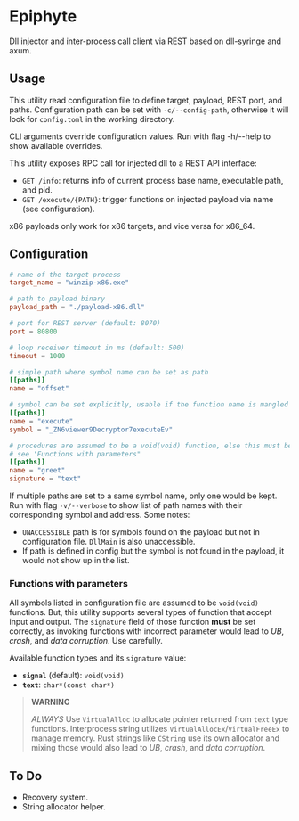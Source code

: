 # Epiphyte

Dll injector and inter-process call client via REST based on dll-syringe and axum.

## Usage

This utility read configuration file to define target, payload, REST port, and paths. Configuration path can be set with `-c/--config-path`, otherwise it will look for `config.toml` in the working directory.

CLI arguments override configuration values. Run with flag -h/--help to show available overrides.

This utility exposes RPC call for injected dll to a REST API interface:

-   `GET /info`: returns info of current process base name, executable path, and pid.
-   `GET /execute/{PATH}`: trigger functions on injected payload via name (see configuration).

x86 payloads only work for x86 targets, and vice versa for x86_64.

## Configuration

```toml
# name of the target process
target_name = "winzip-x86.exe"

# path to payload binary
payload_path = "./payload-x86.dll"

# port for REST server (default: 8070)
port = 80800

# loop receiver timeout in ms (default: 500)
timeout = 1000

# simple path where symbol name can be set as path
[[paths]]
name = "offset"

# symbol can be set explicitly, usable if the function name is mangled
[[paths]]
name = "execute"
symbol = "_ZN6viewer9Decryptor7executeEv"

# procedures are assumed to be a void(void) function, else this must be configured explicitly
# see 'Functions with parameters"
[[paths]]
name = "greet"
signature = "text"
```

If multiple paths are set to a same symbol name, only one would be kept. Run with flag `-v/--verbose` to show list of path names with their corresponding symbol and address. Some notes:

-   `UNACCESSIBLE` path is for symbols found on the payload but not in configuration file. `DllMain` is also unaccessible.
-   If path is defined in config but the symbol is not found in the payload, it would not show up in the list.

### Functions with parameters

All symbols listed in configuration file are assumed to be `void(void)` functions. But, this utility supports several types of function that accept input and output. The `signature` field of those function **must** be set correctly, as invoking functions with incorrect parameter would lead to _UB_, _crash_, and _data corruption_. Use carefully.

Available function types and its `signature` value:

-   **`signal`** (default): `void(void)`
-   **`text`**: `char*(const char*)`

> **WARNING**
>
> _ALWAYS_ Use `VirtualAlloc` to allocate pointer returned from `text` type functions. Interprocess string utilizes `VirtualAllocEx`/`VirtualFreeEx` to manage memory. Rust strings like `CString` use its own allocator and mixing those would also lead to _UB_, _crash_, and _data corruption_.

## To Do

-   Recovery system.
-   String allocator helper.



